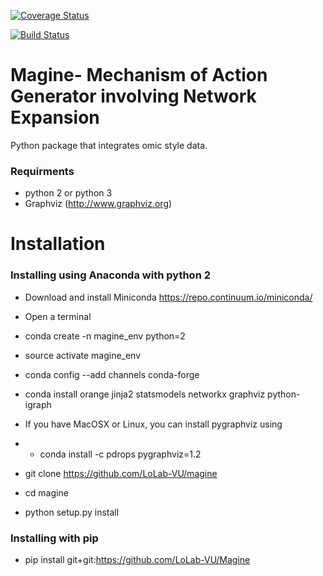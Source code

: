 [![Coverage Status](https://coveralls.io/repos/github/LoLab-VU/Magine/badge.svg?branch=master)](https://coveralls.io/github/LoLab-VU/Magine?branch=master)

[![Build Status](https://travis-ci.org/LoLab-VU/Magine.svg?branch=master)](https://travis-ci.org/LoLab-VU/Magine)

# Magine- Mechanism of Action Generator involving Network Expansion

Python package that integrates omic style data.

### Requirments
- python 2 or python 3
- Graphviz (http://www.graphviz.org)


# Installation

### Installing using Anaconda with python 2
- Download and install Miniconda https://repo.continuum.io/miniconda/
- Open a terminal
- conda create -n magine_env python=2
- source activate magine_env
- conda config --add channels conda-forge
- conda install orange jinja2 statsmodels networkx graphviz python-igraph

- If you have MacOSX or Linux, you can install pygraphviz using
- - conda install -c pdrops pygraphviz=1.2
- git clone https://github.com/LoLab-VU/magine
- cd magine
- python setup.py install

### Installing with pip
- pip install git+git:https://github.com/LoLab-VU/Magine